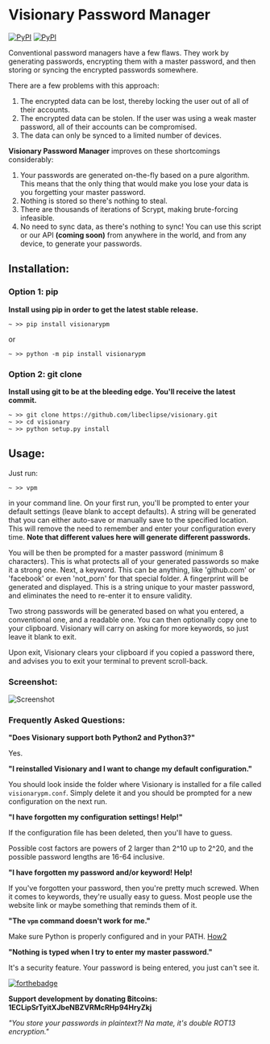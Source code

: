 # Visionary Password Manager

 [![PyPI](https://img.shields.io/pypi/v/visionarypm.svg?style=flat-square)](https://pypi.python.org/pypi/visionarypm) [![PyPI](https://img.shields.io/pypi/l/visionarypm.svg?style=flat-square)](https://pypi.python.org/pypi/visionarypm)

Conventional password managers have a few flaws. They work by generating passwords, encrypting them with a master password, and then storing or syncing the encrypted passwords somewhere.

There are a few problems with this approach:

1. The encrypted data can be lost, thereby locking the user out of all of their accounts.
2. The encrypted data can be stolen. If the user was using a weak master password, all of their accounts can be compromised.
3. The data can only be synced to a limited number of devices.

**Visionary Password Manager** improves on these shortcomings considerably:

1. Your passwords are generated on-the-fly based on a pure algorithm. This means that the only thing that would make you lose your data is you forgetting your master password.
2. Nothing is stored so there's nothing to steal.
3. There are thousands of iterations of Scrypt, making brute-forcing infeasible.
4. No need to sync data, as there's nothing to sync! You can use this script or our API **(coming soon)** from anywhere in the world, and from any device, to generate your passwords.

## Installation:

### Option 1: pip

**Install using pip in order to get the latest stable release.**

`~ >> pip install visionarypm`

or

`~ >> python -m pip install visionarypm`

### Option 2: git clone

**Install using git to be at the bleeding edge. You'll receive the latest commit.**

```
~ >> git clone https://github.com/libeclipse/visionary.git
~ >> cd visionary
~ >> python setup.py install
```

## Usage:

Just run:

`~ >> vpm`

in your command line. On your first run, you'll be prompted to enter your default settings (leave blank to accept defaults). A string will be generated that you can either auto-save or manually save to the specified location. This will remove the need to remember and enter your configuration every time. **Note that different values here will generate different passwords.**

You will be then be prompted for a master password (minimum 8 characters). This is what protects all of your generated passwords so make it a strong one. Next, a keyword. This can be anything, like 'github.com' or 'facebook' or even 'not_porn' for that special folder. A fingerprint will be generated and displayed. This is a string unique to your master password, and eliminates the need to re-enter it to ensure validity.

Two strong passwords will be generated based on what you entered, a conventional one, and a readable one. You can then optionally copy one to your clipboard. Visionary will carry on asking for more keywords, so just leave it blank to exit.

Upon exit, Visionary clears your clipboard if you copied a password there, and advises you to exit your terminal to prevent scroll-back.

### Screenshot:

![Screenshot](/images/screenshot.png "Screenshot")

### Frequently Asked Questions:

**"Does Visionary support both Python2 and Python3?"**

Yes.

**"I reinstalled Visionary and I want to change my default configuration."**

You should look inside the folder where Visionary is installed for a file called `visionarypm.conf`. Simply delete it and you should be prompted for a new configuration on the next run.

**"I have forgotten my configuration settings! Help!"**

If the configuration file has been deleted, then you'll have to guess.

Possible cost factors are powers of 2 larger than 2^10 up to 2^20, and the possible password lengths are 16-64 inclusive.

**"I have forgotten my password and/or keyword! Help!**

If you've forgotten your password, then you're pretty much screwed. When it comes to keywords, they're usually easy to guess. Most people use the website link or maybe something that reminds them of it.

**"The `vpm` command doesn't work for me."**

Make sure Python is properly configured and in your PATH. [How2](http://lmgtfy.com/?q=add+python+to+path)

**"Nothing is typed when I try to enter my master password."**

It's a security feature. Your password is being entered, you just can't see it.

[![forthebadge](http://forthebadge.com/images/badges/built-with-swag.svg)](http://forthebadge.com)

**Support development by donating ฿itcoins: 1ECLipSrTyitXJbeNBZVRMcRHp94HryZkj**

*"You store your passwords in plaintext?! Na mate, it's double ROT13 encryption."*
